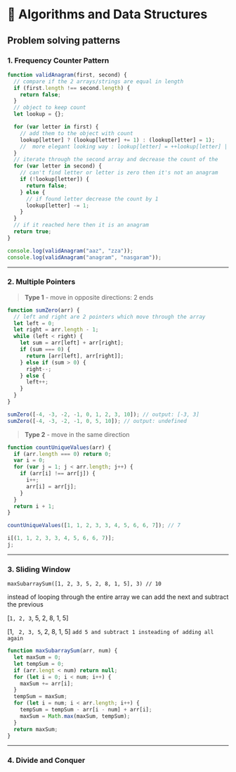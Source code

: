 # 🧮 Algorithms and Data Structures

## Problem solving patterns

### 1. Frequency Counter Pattern

```js
function validAnagram(first, second) {
  // compare if the 2 arrays/strings are equal in length
  if (first.length !== second.length) {
    return false;
  }
  // object to keep count
  let lookup = {};

  for (var letter in first) {
    // add them to the object with count
    lookup[letter] ? (lookup[letter] += 1) : (lookup[letter] = 1);
    //  more elegant looking way : lookup[letter] = ++lookup[letter] || 1
  }
  // iterate through the second array and decrease the count of the 	corresponding letter in the lookup up object
  for (var letter in second) {
    // can't find letter or letter is zero then it's not an anagram
    if (!lookup[letter]) {
      return false;
    } else {
      // if found letter decrease the count by 1
      lookup[letter] -= 1;
    }
  }
  // if it reached here then it is an anagram
  return true;
}

console.log(validAnagram("aaz", "zza"));
console.log(validAnagram("anagram", "nasgaram"));
```

---

### 2. Multiple Pointers

> **Type 1** - move in opposite directions: 2 ends

```js
function sumZero(arr) {
  // left and right are 2 pointers which move through the array
  let left = 0;
  let right = arr.length - 1;
  while (left < right) {
    let sum = arr[left] + arr[right];
    if (sum === 0) {
      return [arr[left], arr[right]];
    } else if (sum > 0) {
      right--;
    } else {
      left++;
    }
  }
}

sumZero([-4, -3, -2, -1, 0, 1, 2, 3, 10]); // output: [-3, 3]
sumZero([-4, -3, -2, -1, 0, 5, 10]); // output: undefined
```

> **Type 2** - move in the same direction

```js
function countUniqueValues(arr) {
  if (arr.length === 0) return 0;
  var i = 0;
  for (var j = 1; j < arr.length; j++) {
    if (arr[i] !== arr[j]) {
      i++;
      arr[i] = arr[j];
    }
  }
  return i + 1;
}

countUniqueValues([1, 1, 2, 3, 3, 4, 5, 6, 6, 7]); // 7

i[(1, 1, 2, 3, 3, 4, 5, 6, 6, 7)];
j;
```

---

### 3. Sliding Window

`maxSubarraySum([1, 2, 3, 5, 2, 8, 1, 5], 3) // 10`

instead of looping through the entire array we can add the next and subtract the previous

[`1, 2, 3`, 5, 2, 8, 1, 5]

[1, ` 2, 3, 5`, 2, 8, 1, 5] `add 5 and subtract 1 insteading of adding all again`

```js
function maxSubarraySum(arr, num) {
  let maxSum = 0;
  let tempSum = 0;
  if (arr.lengt < num) return null;
  for (let i = 0; i < num; i++) {
    maxSum += arr[i];
  }
  tempSum = maxSum;
  for (let i = num; i < arr.length; i++) {
    tempSum = tempSum - arr[i - num] + arr[i];
    maxSum = Math.max(maxSum, tempSum);
  }
  return maxSum;
}
```

---

### 4. Divide and Conquer

```js
```
